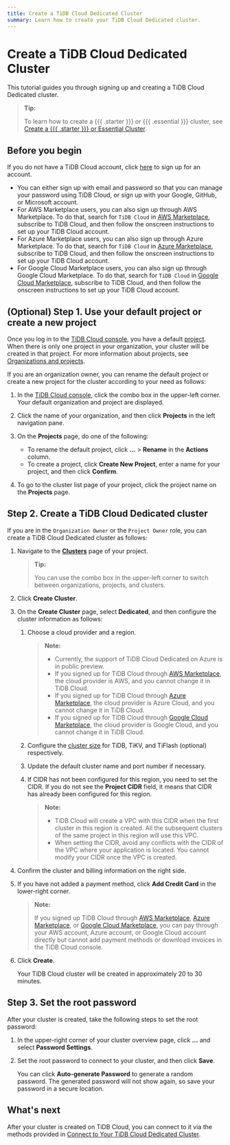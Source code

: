 ```yaml
---
title: Create a TiDB Cloud Dedicated Cluster
summary: Learn how to create your TiDB Cloud Dedicated cluster.
---
```


# Create a TiDB Cloud Dedicated Cluster

This tutorial guides you through signing up and creating a TiDB Cloud Dedicated cluster.

> **Tip:**
>
> To learn how to create a {{{ .starter }}} or {{{ .essential }}} cluster, see [Create a {{{ .starter }}} or Essential Cluster](/tidb-cloud/create-tidb-cluster-serverless.md).

## Before you begin

If you do not have a TiDB Cloud account, click [here](https://tidbcloud.com/signup) to sign up for an account.

- You can either sign up with email and password so that you can manage your password using TiDB Cloud, or sign up with your Google, GitHub, or Microsoft account.
- For AWS Marketplace users, you can also sign up through AWS Marketplace. To do that, search for `TiDB Cloud` in [AWS Marketplace](https://aws.amazon.com/marketplace), subscribe to TiDB Cloud, and then follow the onscreen instructions to set up your TiDB Cloud account.
- For Azure Marketplace users, you can also sign up through Azure Marketplace. To do that, search for `TiDB Cloud` in [Azure Marketplace](https://azuremarketplace.microsoft.com), subscribe to TiDB Cloud, and then follow the onscreen instructions to set up your TiDB Cloud account.
- For Google Cloud Marketplace users, you can also sign up through Google Cloud Marketplace. To do that, search for `TiDB Cloud` in [Google Cloud Marketplace](https://console.cloud.google.com/marketplace), subscribe to TiDB Cloud, and then follow the onscreen instructions to set up your TiDB Cloud account.

## (Optional) Step 1. Use your default project or create a new project

Once you log in to the [TiDB Cloud console](https://tidbcloud.com/), you have a default [project](/tidb-cloud/tidb-cloud-glossary.md#project). When there is only one project in your organization, your cluster will be created in that project. For more information about projects, see [Organizations and projects](/tidb-cloud/manage-user-access.md#organizations-and-projects).

If you are an organization owner, you can rename the default project or create a new project for the cluster according to your need as follows:

1. In the [TiDB Cloud console](https://tidbcloud.com/), click the combo box in the upper-left corner. Your default organization and project are displayed.

2. Click the name of your organization, and then click **Projects** in the left navigation pane.

3. On the **Projects** page, do one of the following:

    - To rename the default project, click **...** > **Rename** in the **Actions** column.
    - To create a project, click **Create New Project**, enter a name for your project, and then click **Confirm**.

4. To go to the cluster list page of your project, click the project name on the **Projects** page.

## Step 2. Create a TiDB Cloud Dedicated cluster

If you are in the `Organization Owner` or the `Project Owner` role, you can create a TiDB Cloud Dedicated cluster as follows:

1. Navigate to the [**Clusters**](https://tidbcloud.com/project/clusters) page of your project.

    > **Tip:**
    >
    > You can use the combo box in the upper-left corner to switch between organizations, projects, and clusters.

2. Click **Create Cluster**.

3. On the **Create Cluster** page, select **Dedicated**, and then configure the cluster information as follows:

    1. Choose a cloud provider and a region.

        > **Note:**
        >
        > - Currently, the support of TiDB Cloud Dedicated on Azure is in public preview.
        > - If you signed up for TiDB Cloud through [AWS Marketplace](https://aws.amazon.com/marketplace), the cloud provider is AWS, and you cannot change it in TiDB Cloud.
        > - If you signed up for TiDB Cloud through [Azure Marketplace](https://azuremarketplace.microsoft.com), the cloud provider is Azure Cloud, and you cannot change it in TiDB Cloud.
        > - If you signed up for TiDB Cloud through [Google Cloud Marketplace](https://console.cloud.google.com/marketplace), the cloud provider is Google Cloud, and you cannot change it in TiDB Cloud.

    2. Configure the [cluster size](/tidb-cloud/size-your-cluster.md) for TiDB, TiKV, and TiFlash (optional) respectively.
    3. Update the default cluster name and port number if necessary.
    4. If CIDR has not been configured for this region, you need to set the CIDR. If you do not see the **Project CIDR** field, it means that CIDR has already been configured for this region.

        > **Note:**
        >
        > - TiDB Cloud will create a VPC with this CIDR when the first cluster in this region is created. All the subsequent clusters of the same project in this region will use this VPC.
        > - When setting the CIDR, avoid any conflicts with the CIDR of the VPC where your application is located. You cannot modify your CIDR once the VPC is created.

4. Confirm the cluster and billing information on the right side.

5. If you have not added a payment method, click **Add Credit Card** in the lower-right corner.

    > **Note:**
    >
    > If you signed up TiDB Cloud through [AWS Marketplace](https://aws.amazon.com/marketplace), [Azure Marketplace](https://azuremarketplace.microsoft.com), or [Google Cloud Marketplace](https://console.cloud.google.com/marketplace), you can pay through your AWS account, Azure account, or Google Cloud account directly but cannot add payment methods or download invoices in the TiDB Cloud console.

6. Click **Create**.

    Your TiDB Cloud cluster will be created in approximately 20 to 30 minutes.

## Step 3. Set the root password

After your cluster is created, take the following steps to set the root password:

1. In the upper-right corner of your cluster overview page, click **...** and select **Password Settings**.

2. Set the root password to connect to your cluster, and then click **Save**.

    You can click **Auto-generate Password** to generate a random password. The generated password will not show again, so save your password in a secure location.

## What's next

After your cluster is created on TiDB Cloud, you can connect to it via the methods provided in [Connect to Your TiDB Cloud Dedicated Cluster](/tidb-cloud/connect-to-tidb-cluster.md).
